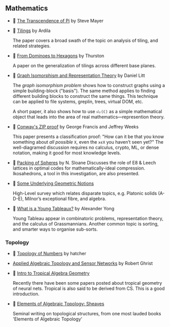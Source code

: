 ## Mathematics

* :scroll: [The Transcendence of Pi](https://github.com/papers-we-love/papers-we-love/blob/master/mathematics/transcendence-of-pi.pdf) by Steve Mayer

* :scroll: [Tilings](https://github.com/papers-we-love/papers-we-love/blob/master/mathematics/tilings.pdf) by Ardila

  The paper covers a broad swath of the topic on analysis of tiling, and related strategies.

* :scroll: [From Dominoes to Hexagons](https://github.com/papers-we-love/papers-we-love/blob/master/mathematics/from-dominoes-to-hexagons.pdf) by Thurston

  A paper on the generalization of tilings across different base planes.

* :scroll: [Graph Isomorphism and Representation Theory](https://github.com/papers-we-love/papers-we-love/blob/master/mathematics/graph-isomorphism-and-representation-theory.pdf) by Daniel Litt

    The *graph isomorphism problem* shows how to construct graphs using a simple building-block ("basis").  The same method applies to finding different building blocks to construct the same things.  This technique can be applied to file systems, greplin, trees, virtual DOM, etc.
    
    A short paper, it also shows how to use `𝔰𝔩₂(ℂ)` as a simple mathematical object that leads into the area of real mathematics—represention theory.

* :scroll: [Conway's ZIP proof](https://www.maths.ed.ac.uk/~v1ranick/papers/francisweeks.pdf) by George Francis and Jeffrey Weeks

    This paper presents a classification proof: "How can it be that you know something about _all possible_ `X`, even the `xϵX` you haven’t seen yet?"  The well-diagramed discussion requires no calculus, crypto, ML, or dense notation, making it good for most knowledge levels.

* :scroll: [Packing of Spheres](http://neilsloane.com/doc/Me109.pdf) by N. Sloane
  Discusses the role of E8 & Leech lattices in optimal codes for mathematically-ideal compression. Ikosahedrons, a tool in this investigation, are also presented.

* :scroll: [Some Underlying Geometric Notions](https://github.com/papers-we-love/papers-we-love/blob/master/mathematics/some-underlying-geometric-notions.pdf)

  High-Level survey which relates disparate topics, e.g. Platonic solids (A-D-E), Milnor’s exceptional fibre, and algebra.

* :scroll: [What is a Young Tableaux?](https://github.com/papers-we-love/papers-we-love/blob/master/mathematics/what-is-a-young-tableau.pdf) by Alexander Yong

  Young Tableau appear in combinatoric problems, representation theory, and the calculus of Grassmannians.  Another common topic is sorting, and smarter ways to organise sub-sorts.



### Topology 
* :scroll: [Topology of Numbers](https://github.com/papers-we-love/papers-we-love/blob/master/mathematics/topology-of-numbers--hatcher.pdf) by hatcher
* [Applied Algebraic Topology and Sensor Networks](https://www.math.upenn.edu/~ghrist/preprints/ATSN.pdf) by Robert Ghrist
* :scroll: [Intro to Tropical Algebra Geometry](https://github.com/papers-we-love/papers-we-love/blob/master/mathematics/intro-to-tropical-algebraic-geometry.pdf)

  Recently there have been some papers posted about tropical geometry of neural nets. Tropical is also said to be derived from CS. This is a good introduction.

* :scroll: [Elements of Algebraic Topology: Sheaves](https://github.com/papers-we-love/papers-we-love/blob/master/mathematics/elements-of-algebraic-topology-ch9-sheaves.pdf)

  Seminal writing on topological structures, from one most lauded books 'Elements of Algebraic Topology'